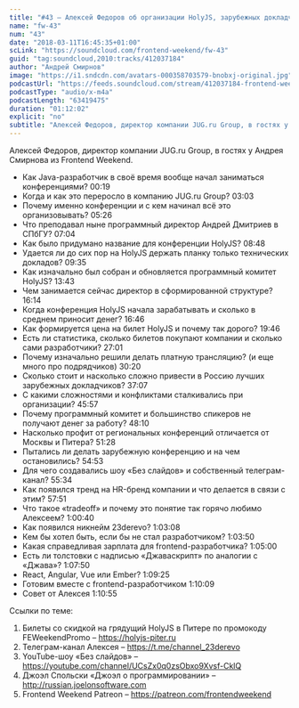 ```yaml
---
title: "#43 – Алексей Федоров об организации HolyJS, зарубежных докладчиках и конференционном бизнесе"
name: "fw-43"
num: "43"
date: "2018-03-11T16:45:35+01:00"
scLink: "https://soundcloud.com/frontend-weekend/fw-43"
guid: "tag:soundcloud,2010:tracks/412037184"
author: "Андрей Смирнов"
image: "https://i1.sndcdn.com/avatars-000358703579-bnobxj-original.jpg"
podcastUrl: "https://feeds.soundcloud.com/stream/412037184-frontend-weekend-fw-43.m4a"
podcastType: "audio/x-m4a"
podcastLength: "63419475"
duration: "01:12:02"
explicit: "no"
subtitle: "Алексей Федоров, директор компании JUG.ru Group, в гостях у Андрея Смирнова из Frontend Weekend.  "
---
```

Алексей Федоров, директор компании JUG.ru Group, в гостях у Андрея Смирнова из Frontend Weekend.  

- Как Java-разработчик в своё время вообще начал заниматься конференциями? 00:19
- Когда и как это переросло в компанию JUG.ru Group? 03:03
- Почему именно конференции и с кем начинал всё это организовывать? 05:26
- Что преподавал ныне программный директор Андрей Дмитриев в СПбГУ? 07:04
- Как было придумано название для конференции HolyJS? 08:48
- Удается ли до сих пор на HolyJS держать планку только технических докладов? 09:35
- Как изначально был собран и обновляется программный комитет HolyJS? 13:43
- Чем занимается сейчас директор в сформированной структуре? 16:14
- Когда конференция HolyJS начала зарабатывать и сколько в среднем приносит денег? 16:46
- Как формируется цена на билет HolyJS и почему так дорого? 19:46
- Есть ли статистика, сколько билетов покупают компании и сколько сами разработчики? 27:01
- Почему изначально решили делать платную трансляцию? (и еще много про подрядчиков) 30:20
- Сколько стоит и насколько сложно привести в Россию лучших зарубежных докладчиков? 37:07
- С какими сложностями и конфликтами сталкивались при организации? 45:57 
- Почему программный комитет и большинство спикеров не получают денег за работу? 48:10
- Насколько профит от региональных конференций отличается от Москвы и Питера? 51:28
- Пытались ли делать зарубежную конференцию и на чем остановились? 54:53
- Для чего создавались шоу «Без слайдов» и собственный телеграм-канал? 55:34
- Как появился тренд на HR-бренд компании и что делается в связи с этим? 57:51
- Что такое «tradeoff» и почему это понятие так горячо любимо Алексеем? 1:00:40
- Как появился никнейм 23derevo? 1:03:08
- Кем бы хотел быть, если бы не стал разработчиком? 1:03:50
- Какая справедливая зарплата для frontend-разработчика? 1:05:00
- Есть ли толстовки с надписью «Джаваскрипт» по аналогии с «Джава»? 1:07:50
- React, Angular, Vue или Ember? 1:09:25
- Готовим вместе с frontend-разработчиком 1:10:09
- Совет от Алексея 1:10:55

Ссылки по теме:
1) Билеты со скидкой на грядущий HolyJS в Питере по промокоду FEWeekendPromo – https://holyjs-piter.ru
2) Телеграм-канал Алексея – https://t.me/channel_23derevo
3) YouTube-шоу «Без слайдов» – https://youtube.com/channel/UCsZx0q0zsObxo9Xvsf-CklQ
4) Джоэл Спольски «Джоэл о программировании» – http://russian.joelonsoftware.com
5) Frontend Weekend Patreon – https://patreon.com/frontendweekend